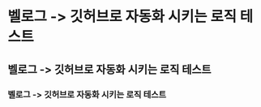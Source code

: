 <h1 id="벨로그---깃허브로-자동화-시키는-로직-테스트">벨로그 -&gt; 깃허브로 자동화 시키는 로직 테스트</h1>
<h2 id="벨로그---깃허브로-자동화-시키는-로직-테스트-1">벨로그 -&gt; 깃허브로 자동화 시키는 로직 테스트</h2>
<h3 id="벨로그---깃허브로-자동화-시키는-로직-테스트-2">벨로그 -&gt; 깃허브로 자동화 시키는 로직 테스트</h3>